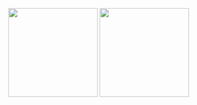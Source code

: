 <img height="180em" src="https://github-readme-stats.vercel.app/api?username=luisotvio11&show_icons=true&theme=tokyonight"/>

<img height="180em" src="https://github-readme-stats-eight-theta.vercel.app/api/top-langs/?username=tassiotfc&layout=compact&langs_count=8&theme=tokyonight&include_all_commits=true&count_private=true"/>


